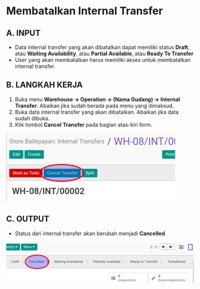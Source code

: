 # Membatalkan Internal Transfer

## A. INPUT

* Data internal transfer yang akan dibatalkan dapat memiliki status **Draft**, atau **Waiting Availability**, atau **Partial Available**, atau **Ready To Transfer**
* User yang akan membatalkan harus memiliki akses untuk membatalkan internal transfer.

## B. LANGKAH KERJA

1. Buka menu **Warehouse -> Operation -> (Nama Gudang) -> Internal Transfer**. Abaikan jika sudah berada
pada menu yang dimaksud.
2. Buka data internal transfer yang akan dibatalkan. Abaikan jika data sudah dibuka.
3. Klik tombol **Cancel Transfer** pada bagian atas-kiri form.

![](../../img/internal-transfer/tombol-cancel.png)

## C. OUTPUT

* Status dari internal transfer akan berubah menjadi **Cancelled**

![](../../img/internal-transfer/status-cancel.png)
